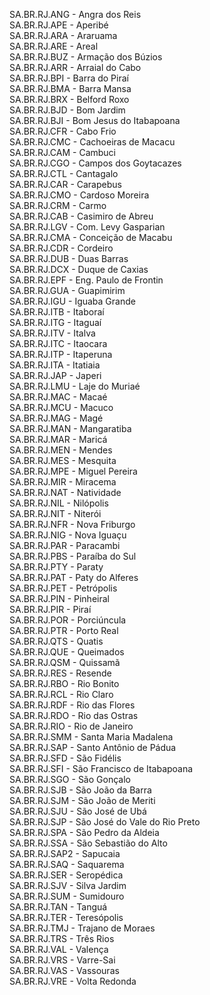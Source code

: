 SA.BR.RJ.ANG - Angra dos Reis  
SA.BR.RJ.APE - Aperibé  
SA.BR.RJ.ARA - Araruama  
SA.BR.RJ.ARE - Areal  
SA.BR.RJ.BUZ - Armação dos Búzios  
SA.BR.RJ.ARR - Arraial do Cabo  
SA.BR.RJ.BPI - Barra do Piraí  
SA.BR.RJ.BMA - Barra Mansa  
SA.BR.RJ.BRX - Belford Roxo  
SA.BR.RJ.BJD - Bom Jardim  
SA.BR.RJ.BJI - Bom Jesus do Itabapoana  
SA.BR.RJ.CFR - Cabo Frio  
SA.BR.RJ.CMC - Cachoeiras de Macacu  
SA.BR.RJ.CAM - Cambuci  
SA.BR.RJ.CGO - Campos dos Goytacazes  
SA.BR.RJ.CTL - Cantagalo  
SA.BR.RJ.CAR - Carapebus  
SA.BR.RJ.CMO - Cardoso Moreira  
SA.BR.RJ.CRM - Carmo  
SA.BR.RJ.CAB - Casimiro de Abreu  
SA.BR.RJ.LGV - Com. Levy Gasparian  
SA.BR.RJ.CMA - Conceição de Macabu  
SA.BR.RJ.CDR - Cordeiro  
SA.BR.RJ.DUB - Duas Barras  
SA.BR.RJ.DCX - Duque de Caxias  
SA.BR.RJ.EPF - Eng. Paulo de Frontin  
SA.BR.RJ.GUA - Guapimirim  
SA.BR.RJ.IGU - Iguaba Grande  
SA.BR.RJ.ITB - Itaboraí  
SA.BR.RJ.ITG - Itaguaí  
SA.BR.RJ.ITV - Italva  
SA.BR.RJ.ITC - Itaocara  
SA.BR.RJ.ITP - Itaperuna  
SA.BR.RJ.ITA - Itatiaia  
SA.BR.RJ.JAP - Japeri  
SA.BR.RJ.LMU - Laje do Muriaé  
SA.BR.RJ.MAC - Macaé  
SA.BR.RJ.MCU - Macuco  
SA.BR.RJ.MAG - Magé  
SA.BR.RJ.MAN - Mangaratiba  
SA.BR.RJ.MAR - Maricá  
SA.BR.RJ.MEN - Mendes  
SA.BR.RJ.MES - Mesquita  
SA.BR.RJ.MPE - Miguel Pereira  
SA.BR.RJ.MIR - Miracema  
SA.BR.RJ.NAT - Natividade  
SA.BR.RJ.NIL - Nilópolis  
SA.BR.RJ.NIT - Niterói  
SA.BR.RJ.NFR - Nova Friburgo  
SA.BR.RJ.NIG - Nova Iguaçu  
SA.BR.RJ.PAR - Paracambi  
SA.BR.RJ.PBS - Paraíba do Sul  
SA.BR.RJ.PTY - Paraty  
SA.BR.RJ.PAT - Paty do Alferes  
SA.BR.RJ.PET - Petrópolis  
SA.BR.RJ.PIN - Pinheiral  
SA.BR.RJ.PIR - Piraí  
SA.BR.RJ.POR - Porciúncula  
SA.BR.RJ.PTR - Porto Real  
SA.BR.RJ.QTS - Quatis  
SA.BR.RJ.QUE - Queimados  
SA.BR.RJ.QSM - Quissamã  
SA.BR.RJ.RES - Resende  
SA.BR.RJ.RBO - Rio Bonito  
SA.BR.RJ.RCL - Rio Claro  
SA.BR.RJ.RDF - Rio das Flores  
SA.BR.RJ.RDO - Rio das Ostras  
SA.BR.RJ.RIO - Rio de Janeiro  
SA.BR.RJ.SMM - Santa Maria Madalena  
SA.BR.RJ.SAP - Santo Antônio de Pádua  
SA.BR.RJ.SFD - São Fidélis  
SA.BR.RJ.SFI - São Francisco de Itabapoana  
SA.BR.RJ.SGO - São Gonçalo  
SA.BR.RJ.SJB - São João da Barra  
SA.BR.RJ.SJM - São João de Meriti  
SA.BR.RJ.SJU - São José de Ubá  
SA.BR.RJ.SJP - São José do Vale do Rio Preto  
SA.BR.RJ.SPA - São Pedro da Aldeia  
SA.BR.RJ.SSA - São Sebastião do Alto  
SA.BR.RJ.SAP2 - Sapucaia  
SA.BR.RJ.SAQ - Saquarema  
SA.BR.RJ.SER - Seropédica  
SA.BR.RJ.SJV - Silva Jardim  
SA.BR.RJ.SUM - Sumidouro  
SA.BR.RJ.TAN - Tanguá  
SA.BR.RJ.TER - Teresópolis  
SA.BR.RJ.TMJ - Trajano de Moraes  
SA.BR.RJ.TRS - Três Rios  
SA.BR.RJ.VAL - Valença  
SA.BR.RJ.VRS - Varre-Sai  
SA.BR.RJ.VAS - Vassouras  
SA.BR.RJ.VRE - Volta Redonda  

